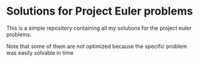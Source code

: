 # Solutions for Project Euler problems

This is a simple repository containing all my solutions for the project euler problems. 

Note that some of them are not optimized because the specific problem was easily solvable in time
